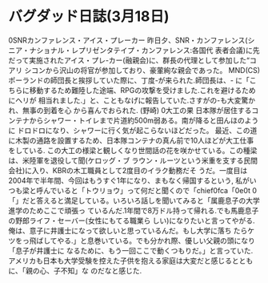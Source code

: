 # バグダッド日誌(3月18日)

0SNRカンファレンス・アイス・プレーカー
昨日夕、SNR・カンファレンス(シニア・ナショナル・レプリゼンタテイプ・カンファレンス:各国代
表者会議)に先だって実施されたアイス・プレ-カー(融親会)に、群長の代理として参加した“コアリ
シコンから沢山の将官が参加しており、豪葷絢な親会であった。
MND(CS)ポーランドの師団長と挨拶していた際に、丁度-が来られた.師団長は、-
に「こちらに移動するため難陸した途端、RPGの攻撃を受けました.これを避けるためにヘリが
相当れました.」と、こともなげに報告していた.さすがの-も大変驚かれ、無事の到着を心
から喜んでおられた.
(野崎)
0大工の果
日本隊が居住するコンテナからシャワー・トイレまで片道約500m弱ある。南が降ると田んほのように
ドロドロになり、シャワーに行く気が起こらないほどだった。
最近、この道に木製の通路を設置するため、日本隊コンテナの真ん前で10人ほどが大工仕事をしている.
この大工の様梁と観しくなり世間話の花を咲かせている。この種梁は、米陸軍を退役して聞(ケロッグ・ブ
ラウン・ルーツという米重を支する民間会社)に入り、KBRの木工職員として2度目のイラク動務だそ
うだ。一度目は2004年で半年間、今回はもうすぐ1年になり、まもなく帰国するという,
私がいつも梁と呼んでいると「トウリョウ」って何だと聞くので「chief0fca「0e0t
0「」だと答えると満足している。いろいろ話しを聞いてみると「属鹿息子の大学進学のためここで頑張っ
ているんだ.1年間で8万ドル持って帰れる.でも馬鹿息子の野郎ライフ・セーバー(女性にもてる職業ら
しい)になりたいと言ってやがる.俺は、意子に井護士になって欲しいと思っているんだ。もし大学に落ち
たらケツをっ飛ばしてやる.」と息巻いている。でも分かれ際、優しい父親の頭になり「息子が井護士に
なるために、もう一回ここで動くつもりだ。」と言っていた.
アメリカも日本も大学受験を控えた子供を抱える家庭は大変だと感じるとともに、「親の心、子不知」な
のだなと感じた.
